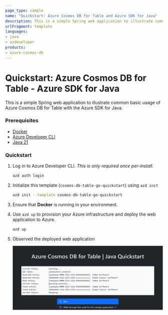 ```yaml
---
page_type: sample
name: "Quickstart: Azure Cosmos DB for Table and Azure SDK for Java"
description: This is a simple Spring web application to illustrate common basic usage of Azure Cosmos DB for Table and the Azure SDK for Java.
urlFragment: template
languages:
- java
- azdeveloper
products:
- azure-cosmos-db
---
```


# Quickstart: Azure Cosmos DB for Table - Azure SDK for Java

This is a simple Spring web application to illustrate common basic usage of Azure Cosmos DB for Table with the Azure SDK for Java.

### Prerequisites

- [Docker](https://www.docker.com/)
- [Azure Developer CLI](https://aka.ms/azd-install)
- [Java 21](https://learn.microsoft.com/java/openjdk/download#openjdk-21)

### Quickstart

1. Log in to Azure Developer CLI. *This is only required once per-install.*

    ```bash
    azd auth login
    ```

1. Initialize this template (`cosmos-db-table-go-quickstart`) using `azd init`

    ```bash
    azd init --template cosmos-db-table-go-quickstart
    ```

1. Ensure that **Docker** is running in your environment.

1. Use `azd up` to provision your Azure infrastructure and deploy the web application to Azure.

    ```bash
    azd up
    ```

1. Observed the deployed web application

    ![Screenshot of the deployed web application.](assets/web.png)
